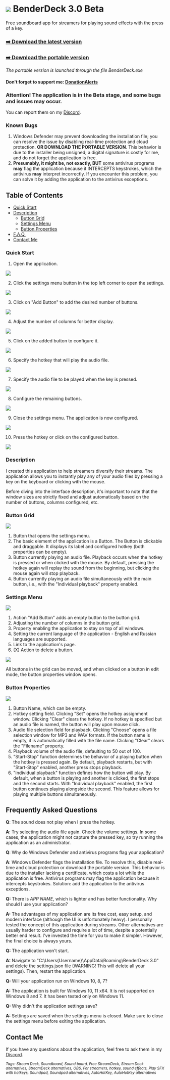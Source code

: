 # ![](/Screenshots/Square44x44Logo.altform-lightunplated_targetsize-32.png) BenderDeck 3.0 Beta
Free soundboard app for streamers for playing sound effects with the press of a key.
### [:arrow_right: Download the latest version](https://github.com/PavlikBender/BenderDeck/releases/download/v3.0/BenderDeckSetup.msi)
### [:arrow_right: Download the portable version](https://github.com/PavlikBender/BenderDeck/releases/download/v3.0/BenderDeck.3.0.Portable.zip)

*The portable version is launched through the file BenderDeck.exe*

#### Don't forget to support me: [DonationAlerts](https://www.donationalerts.com/r/pavlikbender) 

### **Attention!** The application is in the Beta stage, and some bugs and issues may occur.

You can report them on my [Discord](https://discord.com/invite/gaVrv6k).

### Known Bugs
1. Windows Defender may prevent downloading the installation file; you can resolve the issue by disabling real-time protection and cloud protection. **OR DOWNLOAD THE PORTABLE VERSION**. This behavior is due to the installer being unsigned; a digital signature is costly for me, and do not forget the application is free.
2. **Presumably, it might be, not exactly, BUT** some antivirus programs **may** flag the application because it INTERCEPTS keystrokes, which the antivirus **may** interpret incorrectly. If you encounter this problem, you can solve it by adding the application to the antivirus exceptions.

## Table of Contents
- [Quick Start](#quick-start)
- [Description](#description)
  - [Button Grid](#button-grid)
  - [Settings Menu](#settings-menu)
  - [Button Properties](#button-properties)
- [F.A.Q.](#frequently-asked-questions)
- [Contact Me](#contact-me)

### Quick Start
1. Open the application.

![](/Screenshots/1.png)

2. Click the settings menu button in the top left corner to open the settings.

![](/Screenshots/2.png)

3. Click on "Add Button" to add the desired number of buttons.

![](/Screenshots/3.png)

4. Adjust the number of columns for better display.

![](/Screenshots/4.png)

5. Click on the added button to configure it.

![](/Screenshots/5.png)

6. Specify the hotkey that will play the audio file.

![](/Screenshots/6.png)

7. Specify the audio file to be played when the key is pressed.

![](/Screenshots/7.png)

8. Configure the remaining buttons.

![](/Screenshots/8.png)

9. Close the settings menu. The application is now configured.

![](/Screenshots/9.png)

10. Press the hotkey or click on the configured button.

![](/Screenshots/10.png)

### Description

I created this application to help streamers diversify their streams. The application allows you to instantly play any of your audio files by pressing a key on the keyboard or clicking with the mouse.

Before diving into the interface description, it's important to note that the window sizes are strictly fixed and adjust automatically based on the number of buttons, columns configured, etc.

### Button Grid
![](/Screenshots/D1.png)

1. Button that opens the settings menu.
2. The basic element of the application is a Button. The Button is clickable and draggable. It displays its label and configured hotkey (both properties can be empty).
3. Button currently playing an audio file. Playback occurs when the hotkey is pressed or when clicked with the mouse. By default, pressing the hotkey again will replay the sound from the beginning, but clicking the mouse again will stop playback.
5. Button currently playing an audio file simultaneously with the main button, i.e., with the "Individual playback" property enabled.

### Settings Menu
![](/Screenshots/D2.png)

1. Action "Add Button" adds an empty button to the button grid.
2. Adjusting the number of columns in the button grid.
3. Property enabling the application to stay on top of all windows.
4. Setting the current language of the application - English and Russian languages are supported.
5. Link to the application's page.
6. (X) Action to delete a button.

![](/Screenshots/D4.png)

All buttons in the grid can be moved, and when clicked on a button in edit mode, the button properties window opens.

### Button Properties
![](/Screenshots/D3.png)

1. Button Name, which can be empty.
2. Hotkey setting field. Clicking "Set" opens the hotkey assignment window. Clicking "Clear" clears the hotkey. If no hotkey is specified but an audio file is named, the button will play upon mouse click.
4. Audio file selection field for playback. Clicking "Choose" opens a file selection window for MP3 and WAV formats. If the button name is empty, it is automatically filled with the file name. Clicking "Clear" clears the "Filename" property.
5. Playback volume of the audio file, defaulting to 50 out of 100.
6. "Start-Stop" function determines the behavior of a playing button when the hotkey is pressed again. By default, playback restarts, but with "Start-Stop" enabled, another press stops playback.
7. "Individual playback" function defines how the button will play. By default, when a button is playing and another is clicked, the first stops and the second starts. With "Individual playback" enabled, the first button continues playing alongside the second. This feature allows for playing multiple buttons simultaneously.

## Frequently Asked Questions

**Q**: The sound does not play when I press the hotkey.

**A**: Try selecting the audio file again. Check the volume settings. In some cases, the application might not capture the pressed key, so try running the application as an administrator.

**Q**: Why do Windows Defender and antivirus programs flag your application?

**A**: Windows Defender flags the installation file. To resolve this, disable real-time and cloud protection or download the portable version. This behavior is due to the installer lacking a certificate, which costs a lot while the application is free. Antivirus programs may flag the application because it intercepts keystrokes. Solution: add the application to the antivirus exceptions.

**Q:** There is *APP NAME*, which is lighter and has better functionality. Why should I use your application?

**A:** The advantages of my application are its free cost, easy setup, and modern interface (although the UI is unfortunately heavy). I personally tested the concept of this application during streams. Other alternatives are usually harder to configure and require a lot of time, despite a potentially better end result. I've invested the time for you to make it simpler. However, the final choice is always yours.

**Q:** The application won't start.

**A:** Navigate to "C:\Users\{Username}\AppData\Roaming\BenderDeck 3.0" and delete the settings.json file (WARNING! This will delete all your settings). Then, restart the application.

**Q:** Will your application run on Windows 10, 8, 7?

**A:** The application is built for Windows 10, 11 x64. It is not supported on Windows 8 and 7. It has been tested only on Windows 11.

**Q:** Why didn't the application settings save?

**A:** Settings are saved when the settings menu is closed. Make sure to close the settings menu before exiting the application.

## Contact Me
If you have any questions about the application, feel free to ask them in my [Discord](https://discord.com/invite/gaVrv6k).

<sub>*Tags: Stream Deck, Soundboard, Sound board, Free StreamDeck, Stream Deck alternatives, StreamDeck alternatives, OBS, For streamers, hotkey, sound effects, Play SFX with hotkeys, Soundpad, Soundpad alternatives, AutoHotKey, AutoHotKey alternatives*</sub>
